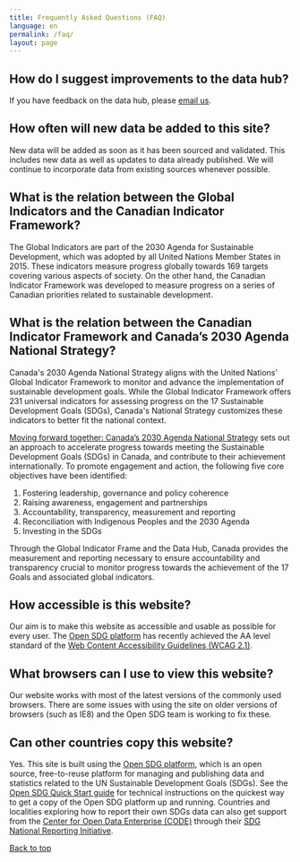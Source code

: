 ```yaml
---
title: Frequently Asked Questions (FAQ)
language: en
permalink: /faq/
layout: page
---
```


## How do I suggest improvements to the data hub?

If you have feedback on the data hub, please <a href="mailto:statcan.sdg-odd.statcan@statcan.gc.ca">email us</a>.


## How often will new data be added to this site?

New data will be added as soon as it has been sourced and validated. This includes new data as well as updates to data already published. We will continue to incorporate data from existing sources whenever possible.


## What is the relation between the Global Indicators and the Canadian Indicator Framework?

The Global Indicators are part of the 2030 Agenda for Sustainable Development, which was adopted by all United Nations Member States in 2015. These indicators measure progress globally towards 169 targets covering various aspects of society. On the other hand, the Canadian Indicator Framework was developed to measure progress on a series of Canadian priorities related to sustainable development.


## What is the relation between the Canadian Indicator Framework and Canada’s 2030 Agenda National Strategy?

Canada's 2030 Agenda National Strategy aligns with the United Nations' Global Indicator Framework to monitor and advance the implementation of sustainable development goals. While the Global Indicator Framework offers 231 universal indicators for assessing progress on the 17 Sustainable Development Goals (SDGs), Canada's National Strategy customizes these indicators to better fit the national context.

<a href="https://www.canada.ca/en/employment-social-development/programs/agenda-2030/moving-forward.html">Moving forward together: Canada’s 2030 Agenda National Strategy</a> sets out an approach to accelerate progress towards meeting the Sustainable Development Goals (SDGs) in Canada, and contribute to their achievement internationally. To promote engagement and action, the following five core objectives have been identified:

1.	Fostering leadership, governance and policy coherence
2.	Raising awareness, engagement and partnerships
3.	Accountability, transparency, measurement and reporting
4.	Reconciliation with Indigenous Peoples and the 2030 Agenda
5.	Investing in the SDGs 

Through the Global Indicator Frame and the Data Hub, Canada provides the measurement and reporting necessary to ensure accountability and transparency crucial to monitor progress towards the achievement of the 17 Goals and associated global indicators.


## How accessible is this website?

Our aim is to make this website as accessible and usable as possible for every user. The <a href="https://open-sdg.org/">Open SDG platform</a> has recently achieved the AA level standard of the [Web Content Accessibility Guidelines (WCAG 2.1)](https://www.w3.org/WAI/standards-guidelines/wcag/).


## What browsers can I use to view this website?

Our website works with most of the latest versions of the commonly used browsers. There are some issues with using the site on older versions of browsers (such as IE8) and the Open SDG team is working to fix these.


## Can other countries copy this website?

Yes. This site is built using the <a href="https://open-sdg.org/">Open SDG platform</a>, which is an open source, free-to-reuse platform for managing and publishing data and statistics related to the UN Sustainable Development Goals (SDGs). See the <a href="https://open-sdg.readthedocs.io/en/latest/quick-start/">Open SDG Quick Start guide</a> for technical instructions on the quickest way to get a copy of the Open SDG platform up and running. Countries and localities exploring how to report their own SDGs data can also get support from the [Center for Open Data Enterprise (CODE)](http://www.opendataenterprise.org/) through their [SDG National Reporting Initiative](https://www.sdgreporting.org/).

[Back to top](#top)
